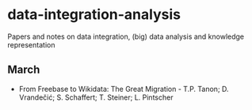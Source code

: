 # data-integration-analysis
Papers and notes on data integration, (big) data analysis and knowledge representation

## March

* From Freebase to Wikidata: The Great Migration - T.P. Tanon; D. Vrandečić; S. Schaffert; T. Steiner; L. Pintscher
